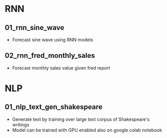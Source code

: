 # RNN
## 01_rnn_sine_wave
* Forecast sine wave using RNN models

## 02_rnn_fred_monthly_sales
* Forecast monthly sales value given fred report 

# NLP
## 01_nlp_text_gen_shakespeare
* Generate text by training over large text corpus of Shakespeare's writings
* Model can be trained with GPU enabled also on google colab notebook 
